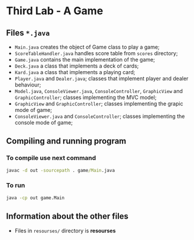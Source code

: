 # Third Lab - A Game

## Files `*.java`
- `Main.java` creates the object of Game class to play a game;
- `ScoreTableHandler.java` handles score table from `scores` directory;
- `Game.java` contains the main implementation of the game;
- `Deck.java` a class that implements a deck of cards;
- `Kard.java` a class that implements a playing card;
- `Player.java` and `Dealer.java`; classes that implement player and dealer behaviour;
- `Model.java`, `ConsoleViewer.java`, `ConsoleController`, `GraphicView` and `GraphicController`; classes implementing the MVC model;
- `GraphicView` and `GraphicController`; classes implementing the grapic mode of game;
- `ConsoleViewer.java` and `ConsoleController`; classes implementing the console mode of game;

## Compiling and running program
### To compile use next command
```cmd
javac -d out -sourcepath . game/Main.java
```
### To run
```cmd
java -cp out game.Main
```

## Information about the other files
- Files in `resourses/` directory is **resourses**
